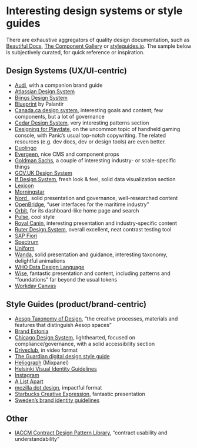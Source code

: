 # Interesting design systems or style guides

<!--BREAK-->

There are exhaustive aggregators of quality design documentation, such as [Beautiful Docs](https://github.com/PharkMillups/beautiful-docs), [The Component Gallery](https://component.gallery/) or [styleguides.io](http://styleguides.io/). The sample below is subjectively curated, for quick reference or inspiration.

<!-- [Designing Inspired Style Guides](https://speakerdeck.com/malarkey/designing-inspired-style-guides) -->

## Design Systems (UX/UI-centric)

- [Audi](http://www.audi.com/ci/en/guides/user-interface/introduction.html), with a companion brand guide
- [Atlassian Design System](https://atlassian.design/)
- [Biings Design System](https://biings.design/#/)
- [Blueprint](http://blueprintjs.com/) by Palantir
- [Canada.ca design system](https://www.canada.ca/en/government/about/design-system.html), interesting goals and content; few components, but a lot of governance
- [Cedar Design System](https://rei.github.io/rei-cedar-docs/), very interesting patterns section
- [Designing for Playdate](https://sdk.play.date/1.13.7/Designing%20for%20Playdate.html), on the uncommon topic of handheld gaming console, with Panic’s usual top-notch copywriting. The related resources (e.g. dev docs, dev or design tools) are even better.
- [Duolingo](https://www.duolingo.com/design/)
- [Evergeen](https://evergreen.segment.com/), nice CMS and component props
- [Goldman Sachs](https://design.gs.com/home), a couple of interesting industry- or scale-specific things
- [GOV.UK Design System](https://design-system.service.gov.uk/)
- [If Design System](https://design.if.eu/), fresh look & feel, solid data visualization section
- [Lexicon](https://lexicondesign.io/)
- [Morningstar](http://designsystem.morningstar.com/)
- [Nord ](https://nordhealth.design/), solid presentation and governance, well-researched content
- [OpenBridge](https://openbridge-ds.webflow.io), “user interfaces for the maritime industry”
- [Orbit](https://orbit.kiwi/), for its dashboard-like home page and search
- [Pulse](https://pulse.heartbeat.ua/), cool style
- [Royal Canin](http://developer.royalcanin.com/), interesting presentation and industry-specific content
- [Ruter Design System](https://components.ruter.as/), overall excellent, neat contrast testing tool
- [SAP Fiori](http://experience.sap.com/fiori-guidelines/)
- [Spectrum](https://spectrum.adobe.com/)
- [Uniform](http://uniform.hudl.com/)
- [Wanda](https://design.wonderflow.ai/), solid presentation and guidance, interesting taxonomy, delightful animations
- [WHO Data Design Language](https://apps.who.int/gho/data/design-language/index.html)
- [Wise](https://wise.design/), fantastic presentation and content, including patterns and “foundations” far beyond the usual tokens
- [Workday Canvas](https://design.workday.com/)

## Style Guides (product/brand-centric)

- [Aesop Taxonomy of Design](http://taxonomyofdesign.com/#!/), “the creative processes, materials and features that distinguish Aesop spaces”
- [Brand Estonia](https://brand.estonia.ee/?lang=en)
- [Chicago Design System](https://design.chicago.gov/), lighthearted, focused on compliance/governance, with a solid accessibility section
- [Driveclub](https://www.youtube.com/watch?v=IKaiXA4Xx74), in video format
- [The Guardian digital design style guide](https://design.theguardian.com/)
- [Heliograph](https://brand.mixpanel.com/) (Mixpanel)
- [Helsinki Visual Identity Guidelines](https://brand.hel.fi/en/)
- [Instagram](https://about.instagram.com/brand/)
- [A List Apart](http://alistapart.com/about/style-guide)
- [mozilla dot design](https://mozilla.design/), impactful format
- [Starbucks Creative Expression](https://creative.starbucks.com/), fantastic presentation
- [Sweden’s brand identity guidelines](https://identity.sweden.se/en)

## Other

- [IACCM Contract Design Pattern Library](https://contract-design.iaccm.com/), “contract usability and understandability”
